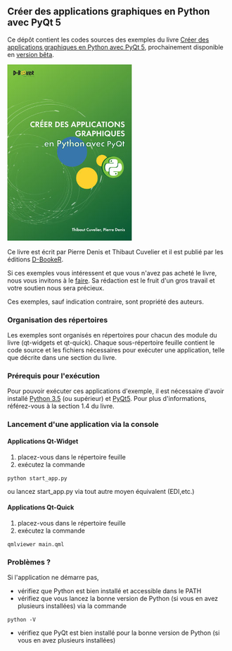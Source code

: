 ## Créer des applications graphiques en Python avec PyQt 5
Ce dépôt contient les codes sources des exemples du livre [Créer des applications graphiques en Python avec PyQt 5](http://www.d-booker.fr/qt-python/376-creer-des-applications-graphiques-en-python-avec-pyqt.html), prochainement disponible en [version bêta](http://www.d-booker.fr/content/48-version-beta).


![Couverture du livre](qt-python-couv_github.jpg)

Ce livre est écrit par Pierre Denis et Thibaut Cuvelier
et il est publié par les éditions [D-BookeR](http://www.d-booker.fr).

Si ces exemples vous intéressent et que vous n'avez pas acheté le livre, nous vous invitons à le [faire](http://www.d-booker.fr/qt-python/376-creer-des-applications-graphiques-en-python-avec-pyqt.html). Sa rédaction est le fruit d'un gros travail et votre soutien nous sera précieux.

Ces exemples, sauf indication contraire, sont propriété des auteurs.

### Organisation des répertoires
Les exemples sont organisés en répertoires pour chacun des module du livre (qt-widgets et qt-quick). Chaque sous-répertoire feuille contient le code source et les fichiers nécessaires pour exécuter une application, telle que décrite dans une section du livre.

### Prérequis pour l'exécution
Pour pouvoir exécuter ces applications d'exemple, il est nécessaire d'avoir installé [Python 3.5](https://www.python.org/downloads/release/python-350/) (ou supérieur) et [PyQt5](https://www.riverbankcomputing.com/software/pyqt/intro).
Pour plus d'informations, référez-vous à la section 1.4 du livre.

### Lancement d'une application via la console
#### Applications Qt-Widget
1. placez-vous dans le répertoire feuille
2. exécutez la commande
```
python start_app.py
```
ou lancez start_app.py via tout autre moyen équivalent (EDI,etc.)
#### Applications Qt-Quick
1. placez-vous dans le répertoire feuille
2. exécutez la commande
```
qmlviewer main.qml
```

### Problèmes ?
Si l'application ne démarre pas, 

* vérifiez que Python est bien installé et accessible dans le PATH
* vérifiez que vous lancez la bonne version de Python (si vous en avez plusieurs installées) via la commande
```
python -V
```
* vérifiez que PyQt est bien installé pour la bonne version de Python (si vous en avez plusieurs installées)
